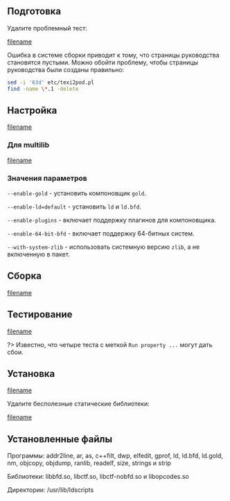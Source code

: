 <pkg :name="'binutils'" instsize showsbu2></pkg>

## Подготовка

Удалите проблемный тест:

[filename](../packages/binutils/prepare ':include')

<!-- temp solution TODO: Remove in next versions -->
Ошибка в системе сборки приводит к тому, что страницы руководства становятся пустыми. Можно обойти проблему, чтобы страницы руководства были созданы правильно:

```bash
sed -i '63d' etc/texi2pod.pl
find -name \*.1 -delete
```

## Настройка

[filename](../packages/binutils/configure ':include')

### Для multilib

[filename](../packages/binutils/multi_configure ':include')

### Значения параметров

`--enable-gold` - установить компоновщик `gold`.

`--enable-ld=default` - установить `ld` и `ld.bfd`.

`--enable-plugins` - включает поддержку плагинов для компоновщика.

`--enable-64-bit-bfd` - включает поддержку 64-битных систем.

`--with-system-zlib` - использовать системную версию `zlib`, а не включенную в пакет.

## Сборка

[filename](../packages/binutils/build ':include')

## Тестирование

[filename](../packages/binutils/test ':include')
<package-script :package="'binutils'" :type="'test'"></package-script>

?> Известно, что четыре теста с меткой `Run property ...` могут дать сбои.

## Установка

[filename](../packages/binutils/install ':include')

Удалите бесполезные статические библиотеки:

[filename](../packages/binutils/postinstall ':include')

## Установленные файлы

Программы: addr2line, ar, as, c++filt, dwp, elfedit, gprof, ld, ld.bfd, ld.gold, nm, objcopy, objdump, ranlib, readelf, size, strings и strip

Библиотеки: libbfd.so, libctf.so, libctf-nobfd.so и libopcodes.so

Директории: /usr/lib/ldscripts

<script>
	new Vue({ el: '#main' })
</script>
